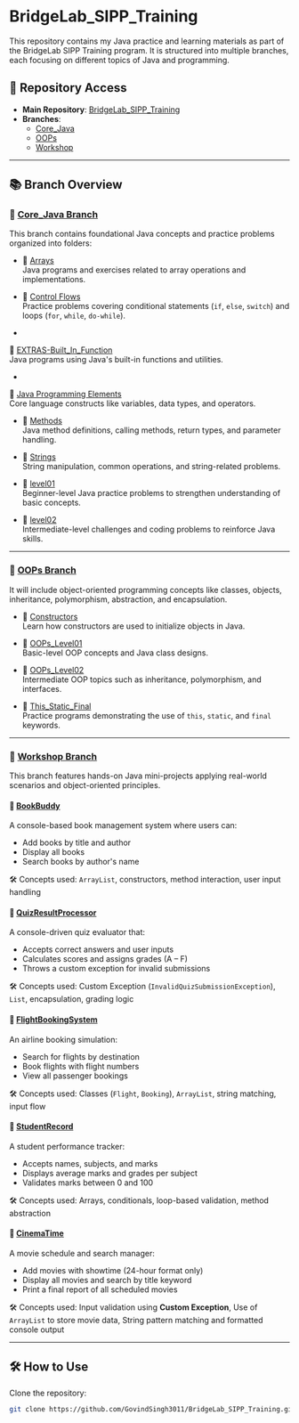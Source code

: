 # BridgeLab_SIPP_Training

This repository contains my Java practice and learning materials as part of the BridgeLab SIPP Training program. It is
structured into multiple branches, each focusing on different topics of Java and programming.

## 🔗 Repository Access

- **Main Repository**: [BridgeLab_SIPP_Training](https://github.com/GovindSingh3011/BridgeLab_SIPP_Training)
- **Branches**:
    - [Core_Java](https://github.com/GovindSingh3011/BridgeLab_SIPP_Training/tree/Core_Java)
    - [OOPs](https://github.com/GovindSingh3011/BridgeLab_SIPP_Training/tree/OOPs)
    - [Workshop](https://github.com/GovindSingh3011/BridgeLab_SIPP_Training/tree/Workshop)

---

## 📚 Branch Overview

### 🔹 [Core_Java Branch](https://github.com/GovindSingh3011/BridgeLab_SIPP_Training/tree/Core_Java)

This branch contains foundational Java concepts and practice problems organized into folders:

- 📁 [Arrays](https://github.com/GovindSingh3011/BridgeLab_SIPP_Training/tree/Core_Java/Arrays)  
  Java programs and exercises related to array operations and implementations.

- 📁 [Control Flows](https://github.com/GovindSingh3011/BridgeLab_SIPP_Training/tree/Core_Java/Control%20Flows)  
  Practice problems covering conditional statements (`if`, `else`, `switch`) and loops (`for`, `while`, `do-while`).

-
📁 [EXTRAS-Built_In_Function](https://github.com/GovindSingh3011/BridgeLab_SIPP_Training/tree/Core_Java/EXTRAS-Built_In_Function)  
Java programs using Java's built-in functions and utilities.

-
📁 [Java Programming Elements](https://github.com/GovindSingh3011/BridgeLab_SIPP_Training/tree/Core_Java/Java%20Programming%20Elements)  
Core language constructs like variables, data types, and operators.

- 📁 [Methods](https://github.com/GovindSingh3011/BridgeLab_SIPP_Training/tree/Core_Java/Methods)  
  Java method definitions, calling methods, return types, and parameter handling.

- 📁 [Strings](https://github.com/GovindSingh3011/BridgeLab_SIPP_Training/tree/Core_Java/Strings)  
  String manipulation, common operations, and string-related problems.

- 📁 [level01](https://github.com/GovindSingh3011/BridgeLab_SIPP_Training/tree/Core_Java/level01)  
  Beginner-level Java practice problems to strengthen understanding of basic concepts.

- 📁 [level02](https://github.com/GovindSingh3011/BridgeLab_SIPP_Training/tree/Core_Java/level02)  
  Intermediate-level challenges and coding problems to reinforce Java skills.

---

### 🔹 [OOPs Branch](https://github.com/GovindSingh3011/BridgeLab_SIPP_Training/tree/OOPs)

It will include object-oriented programming concepts like classes, objects, inheritance, polymorphism, abstraction, and
encapsulation.

- 📁 [Constructors](https://github.com/GovindSingh3011/BridgeLab_SIPP_Training/tree/OOPs/Constructors)  
  Learn how constructors are used to initialize objects in Java.

- 📁 [OOPs_Level01](https://github.com/GovindSingh3011/BridgeLab_SIPP_Training/tree/OOPs/OOPs_Level01)  
  Basic-level OOP concepts and Java class designs.

- 📁 [OOPs_Level02](https://github.com/GovindSingh3011/BridgeLab_SIPP_Training/tree/OOPs/OOPs_Level02)  
  Intermediate OOP topics such as inheritance, polymorphism, and interfaces.

- 📁 [This_Static_Final](https://github.com/GovindSingh3011/BridgeLab_SIPP_Training/tree/OOPs/This_Static_Final)  
  Practice programs demonstrating the use of `this`, `static`, and `final` keywords.

---

### 🔹 [Workshop Branch](https://github.com/GovindSingh3011/BridgeLab_SIPP_Training/tree/Workshop)

This branch features hands-on Java mini-projects applying real-world scenarios and object-oriented principles.

#### 🍵 [BookBuddy](https://github.com/GovindSingh3011/BridgeLab_SIPP_Training/blob/Workshop/BookBuddy.java)

A console-based book management system where users can:

- Add books by title and author
- Display all books
- Search books by author's name

🛠️ Concepts used: `ArrayList`, constructors, method interaction, user input handling

#### 🍵️ [QuizResultProcessor](https://github.com/GovindSingh3011/BridgeLab_SIPP_Training/blob/Workshop/QuizResultProcessor.java)

A console-driven quiz evaluator that:

- Accepts correct answers and user inputs
- Calculates scores and assigns grades (A – F)
- Throws a custom exception for invalid submissions

🛠️ Concepts used: Custom Exception (`InvalidQuizSubmissionException`), `List`, encapsulation, grading logic

#### 🍵 [FlightBookingSystem](https://github.com/GovindSingh3011/BridgeLab_SIPP_Training/blob/Workshop/FlightBookingSystem.java)

An airline booking simulation:

- Search for flights by destination
- Book flights with flight numbers
- View all passenger bookings

🛠️ Concepts used: Classes (`Flight`, `Booking`), `ArrayList`, string matching, input flow

#### 🍵 [StudentRecord](https://github.com/GovindSingh3011/BridgeLab_SIPP_Training/blob/Workshop/StudentRecord.java)

A student performance tracker:

- Accepts names, subjects, and marks
- Displays average marks and grades per subject
- Validates marks between 0 and 100

🛠️ Concepts used: Arrays, conditionals, loop-based validation, method abstraction

#### 🍵 [CinemaTime](https://github.com/GovindSingh3011/BridgeLab_SIPP_Training/blob/Workshop/CinemaTime.java)

A movie schedule and search manager:

- Add movies with showtime (24-hour format only)
- Display all movies and search by title keyword
- Print a final report of all scheduled movies

🛠️ Concepts used:
Input validation using **Custom Exception**, Use of `ArrayList` to store movie data, String pattern matching and
formatted console output

---

## 🛠️ How to Use

Clone the repository:

   ```bash
   git clone https://github.com/GovindSingh3011/BridgeLab_SIPP_Training.git
